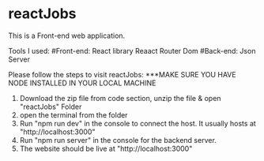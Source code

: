 # reactJobs
This is a Front-end web application.

Tools I used:
  #Front-end:
    React library
    Reaact Router Dom
  #Back-end:
    Json Server

Please follow the steps to visit reactJobs:
  ***MAKE SURE YOU HAVE NODE INSTALLED IN YOUR LOCAL MACHINE
  1. Download the zip file from code section, unzip the file & open "reactJobs" Folder
  2. open the terminal from the folder
  3. Run "npm run dev" in the console to connect the host. It usually hosts at "http://localhost:3000"
  4. Run "npm run server" in the console for the backend server.
  5. The website should be live at "http://localhost:3000"
